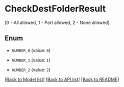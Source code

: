 # CheckDestFolderResult

[0 - All allowed, 1 - Part allowed, 2 - None allowed]

## Enum

* `NUMBER_0` (value: `0`)

* `NUMBER_1` (value: `1`)

* `NUMBER_2` (value: `2`)

[[Back to Model list]](../README.md#documentation-for-models) [[Back to API list]](../README.md#documentation-for-api-endpoints) [[Back to README]](../README.md)


